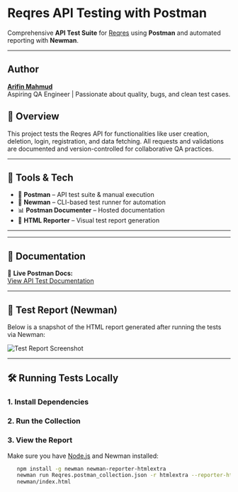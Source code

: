 # Reqres API Testing with Postman

Comprehensive **API Test Suite** for [Reqres](https://reqres.in/) using **Postman** and automated reporting with **Newman**.

---
## Author

**[Arifin Mahmud](https://www.linkedin.com/in/arifin-mahmud/)**  
Aspiring QA Engineer | Passionate about quality, bugs, and clean test cases.

## 📌 Overview

This project tests the Reqres API for functionalities like user creation, deletion, login, registration, and data fetching. All requests and validations are documented and version-controlled for collaborative QA practices.

---

## 🧪 Tools & Tech

- 🧰 **Postman** – API test suite & manual execution
- 🔁 **Newman** – CLI-based test runner for automation
- 📊 **Postman Documenter** – Hosted documentation
- 🧾 **HTML Reporter** – Visual test report generation

---


---

## 📘 Documentation

🔗 **Live Postman Docs:**  
[View API Test Documentation](https://documenter.getpostman.com/view/37010151/2sAYXCjy5j)

---

## 🧾 Test Report (Newman)

Below is a snapshot of the HTML report generated after running the tests via Newman:

![Test Report Screenshot](https://github.com/user-attachments/assets/2d1507db-0245-432d-b1ba-4e2d674af1c2)

---

## 🛠️ Running Tests Locally

### 1. Install Dependencies 
### 2. Run the Collection
### 3. View the Report

Make sure you have [Node.js](https://nodejs.org/) and Newman installed:
```bash
   npm install -g newman newman-reporter-htmlextra
   newman run Reqres.postman_collection.json -r htmlextra --reporter-htmlextra-export newman/index.html
   newman/index.html
